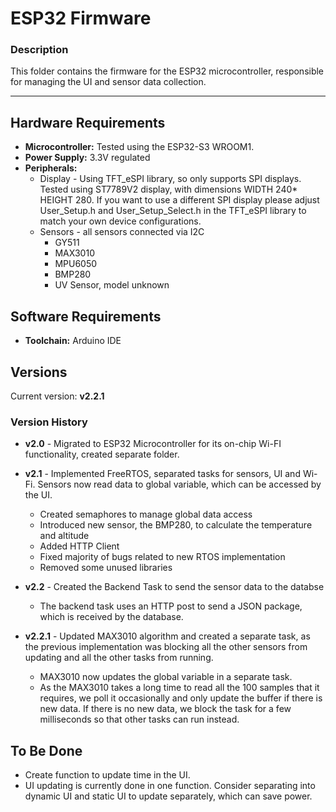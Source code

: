 # ESP32 Firmware

### Description
This folder contains the firmware for the ESP32 microcontroller, responsible for managing the UI and sensor data collection.

---

## Hardware Requirements
- **Microcontroller:** Tested using the ESP32-S3 WROOM1.
- **Power Supply:** 3.3V regulated
- **Peripherals:** 
  - Display - Using TFT_eSPI library, so only supports SPI displays. Tested using ST7789V2 display, with dimensions WIDTH 240* HEIGHT 280. If you want to use a different SPI display please adjust User_Setup.h and User_Setup_Select.h in the TFT_eSPI library to match your own device configurations.
  - Sensors - all sensors connected via I2C
    - GY511
    - MAX3010
    - MPU6050
    - BMP280
    - UV Sensor, model unknown

## Software Requirements
- **Toolchain:** Arduino IDE

## Versions
Current version: **v2.2.1**

### Version History
- **v2.0** - Migrated to ESP32 Microcontroller for its on-chip Wi-FI functionality, created separate folder.

- **v2.1** - Implemented FreeRTOS, separated tasks for sensors, UI and Wi-Fi. Sensors now read data to global variable, which can be accessed by the UI.
    - Created semaphores to manage global data access
    - Introduced new sensor, the BMP280, to calculate the temperature and altitude
    - Added HTTP Client
    - Fixed majority of bugs related to new RTOS implementation
    - Removed some unused libraries

- **v2.2** - Created the Backend Task to send the sensor data to the databse
    - The backend task uses an HTTP post to send a JSON package, which is received by the database.

- **v2.2.1** - Updated MAX3010 algorithm and created a separate task, as the previous implementation was blocking all the other sensors from updating and all the other tasks from running.
    - MAX3010 now updates the global variable in a separate task.
    - As the MAX3010 takes a long time to read all the 100 samples that it requires, we poll it occasionally and only update the buffer if there is new data. If there is no new data, we block the task for a few milliseconds so that other tasks can run instead.

## To Be Done
- Create function to update time in the UI.
- UI updating is currently done in one function. Consider separating into dynamic UI and static UI to update separately, which can save power.